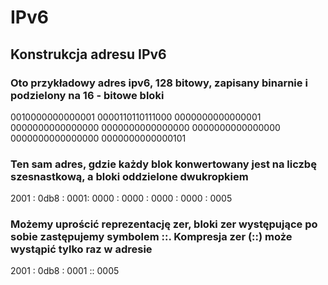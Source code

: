 # IPv6

## Konstrukcja adresu IPv6

### Oto przykładowy adres ipv6, 128 bitowy, zapisany binarnie i podzielony na 16 - bitowe bloki

0010000000000001 0000110110111000 0000000000000001 0000000000000000 0000000000000000 0000000000000000 0000000000000000 0000000000000101

### Ten sam adres, gdzie każdy blok konwertowany jest na liczbę szesnastkową, a bloki oddzielone dwukropkiem

2001 : 0db8 : 0001: 0000 : 0000 : 0000 : 0000 : 0005

### Możemy uprościć reprezentację zer, bloki zer występujące po sobie zastępujemy symbolem ::. Kompresja zer (::) może wystąpić tylko raz w adresie

2001 : 0db8 : 0001 :: 0005
